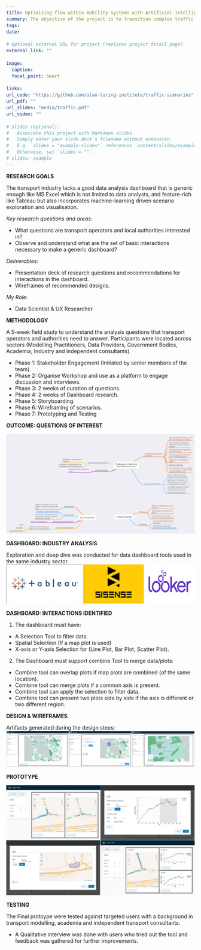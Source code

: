 ```yaml
---
title: Optimising flow within mobility systems with Artificial Intelligence
summary: The objective of the project is to transition complex traffic management from static systems into dynamic, optimised systems that cities manage in real-time across many types of mobility. 
tags:
date:

# Optional external URL for project (replaces project detail page).
external_link: ""

image:
  caption:
  focal_point: Smart

links:
url_code: "https://github.com/alan-turing-institute/traffic-scenarios"
url_pdf: ""
url_slides: "media/traffic.pdf"
url_video: ""

# Slides (optional).
#   Associate this project with Markdown slides.
#   Simply enter your slide deck's filename without extension.
#   E.g. `slides = "example-slides"` references `content/slides/example-slides.md`.
#   Otherwise, set `slides = ""`.
# slides: example
---
```


**RESEARCH GOALS**

The transport industry lacks a good data analysis dashboard that is generic enough like MS Excel which is not limited to data analysts, and feature-rich like Tableau but also incorporates machine-learning driven scenario exploration and visualisation. 

*Key research questions and areas:*

- What questions are transport operators and local authorities interested in?
- Observe and understand what are the set of basic interactions necessary to make a generic dashboard?

*Deliverables:*

- Presentation deck of research questions and recommendations for interactions in the dashboard.
- Wireframes of recommended designs.

*My Role:*
- Data Scientist & UX Researcher

**METHODOLOGY**

A 5-week field study to understand the analysis questions that transport operators and authorities need to answer. Participants were located across sectors (Modelling Practitioners, Data Providers, Government Bodies, Academia, Industry and independent consultants).

- Phase 1: Stakeholder Engagement (Initiated by senior members of the team).
- Phase 2: Organise Workshop and use as a platform to engage discussion and interviews.
- Phase 3: 2 weeks of curation of questions.
- Phase 4: 2 weeks of Dashboard research.
- Phase 5: Storyboarding.
- Phase 6: Wireframing of scenarios.
- Phase 7: Prototyping and Testing

**OUTCOME: QUESTIONS OF INTEREST**

![Questions](questions.png "questions")

**DASHBOARD: INDUSTRY ANALYSIS**

Exploration and deep dive was conducted for data dashboard tools used in the same industry sector.
![Icons](icons.png "icons")

**DASHBOARD: INTERACTIONS IDENTIFIED**

1. The dashboard must have:
  - A Selection Tool to filter data.
  - Spatial Selection (If a map plot is used)
  - X-axis or Y-axis Selection for (Line Plot, Bar Plot, Scatter Plot).

2. The Dashboard must support combine Tool to merge data/plots:
  - Combine tool can overlap plots if map plots are combined (of the same location).
  - Combine tool can merge plots if a common axis is present.
  - Combine tool can apply the selection to filter data.
  - Combine tool can present two plots side by side if the axis is different or two different region.

**DESIGN & WIREFRAMES**

Artifacts generated during the design steps:
![Wireframes](wireframe.png "wireframes")

**PROTOTYPE**

![Prototype](prototype.png "prototype")

**TESTING**

The Final protoype were tested against targeted users with a background in transport modelling, academia and independent transport consultants.
- A Qualitative interview was done with users who tried out the tool and feedback was gathered for further improvements.
